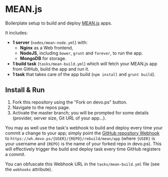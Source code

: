 # MEAN.js

Boilerplate setup to build and deploy [MEAN.js](http://meanjs.org) apps.

It includes:

- **1 server** (`nodes/mean-node.yml`) with:
  - **Nginx** as a Web frontend,
  - **NodeJS**, including `bower`, `grunt` and `forever`, to run the app.
  - **MongoDB** for storage.
- **1 build task** (`tasks/mean-build.yml`) which will fetch your MEAN.js app from GitHub, build the app and run it.
- **1 task** that takes care of the app build (`npm install` and `grunt build`).

## Install & Run

1. Fork this repository using the "Fork on devo.ps" button.
2. Navigate to the repos page.
3. Activate the master branch; you will be prompted for some details (provider, server size, Git URL of your app...).

You may as well use the task's webhook to build and deploy every time your commit a change to your app; simply point the [GitHub repository Webhook](https://developer.github.com/webhooks/creating/) to `https://wh.devo.ps/{USER}/{REPO}/rebuild/mean/app` (where `{USER}` is your username and `{REPO}` is the name of your forked repo in devo.ps). This will effectively trigger the build and deploy task every time GitHub registers a commit.

You can obfuscate this Webhook URL in the `tasks/mean-build.yml` file (see the `webhooks` attribute).
